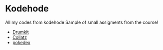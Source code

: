 # Kodehode
All my codes from kodehode
Sample of small assigments from the course!
- [Drumkit](https://sindresk.github.io/Kodehode/SIndreKodehode/kodehodeoppgaver/javascript/drumkit/)
- [Collatz](https://sindresk.github.io/Kodehode/SIndreKodehode/kodehodeoppgaver/javascript/collatz)
- [pokedex](https://sindresk.github.io/Kodehode/SIndreKodehode/kodehodeoppgaver/javascript/pokedex/)
